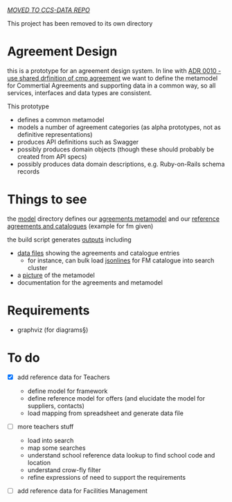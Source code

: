 
*[MOVED TO CCS-DATA REPO](https://github.com/Crown-Commercial-Service/ccs-data-model)*

This project has been removed to its own directory

# Agreement Design

this is a prototype for an agreement design system. In line with 
[ADR 0010 - use shared drfinition of cmp agreement](https://github.com/Crown-Commercial-Service/CCS-Architecture-Decision-Records/blob/master/doc/adr/0010-use-shared-definition-of-cmp-agreement-when-building-all-cmp-services.md) we want to define the metamodel
for Commertial Agreements and supporting data in a common way, so all
services, interfaces and data types are consistent. 

This prototype

- defines a common metamodel
- models a number of agreement categories (as alpha prototypes, not as definitive representations)
- produces API definitions such as Swagger
- possibly produces domain objects (though these should probably be created from API specs)
- possibly produces data domain descriptions, e.g. Ruby-on-Rails schema records


# Things to see

the [model](model/) directory defines our [agreements metamodel](model/agreement.rb) and our 
[reference agreements and catalogues](model/fm.rb) 
(example for fm given)

the build script generates [outputs](gen) including

- [data files](gen/data) showing the agreements and catalogue entries
   - for instance, can bulk load [jsonlines](gen/data/fm_catalogue.jsonlines) for FM catalogue into search cluster
- a [picture](gen/images/metamodel.jpg) of the metamodel
- documentation for the agreements and metamodel

# Requirements

- graphviz (for diagrams§)

# To do

- [X] add reference data for Teachers
    - define model for framework
    - define reference model for offers (and elucidate the model for suppliers, contacts)
    - load mapping from spreadsheet and generate data file
- [ ] more teachers stuff
    - load into search
    - map some searches
    - understand school reference data lookup to find school code and location
    - understand crow-fly filter
    - refine expressions of need to support the requirements
- [ ] add reference data for Facilities Management


